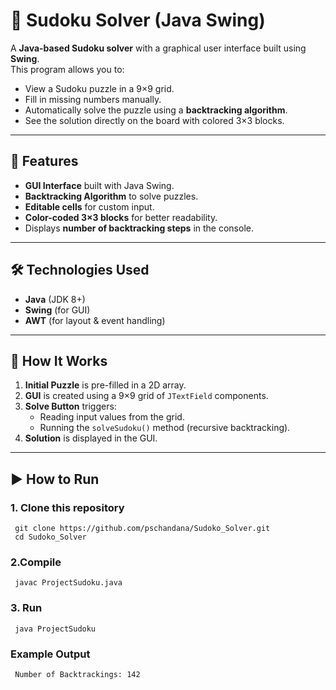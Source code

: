 # 🧩 Sudoku Solver (Java Swing)

A **Java-based Sudoku solver** with a graphical user interface built using **Swing**.  
This program allows you to:
- View a Sudoku puzzle in a 9×9 grid.
- Fill in missing numbers manually.
- Automatically solve the puzzle using a **backtracking algorithm**.
- See the solution directly on the board with colored 3×3 blocks.

---


## 🚀 Features
- **GUI Interface** built with Java Swing.
- **Backtracking Algorithm** to solve puzzles.
- **Editable cells** for custom input.
- **Color-coded 3×3 blocks** for better readability.
- Displays **number of backtracking steps** in the console.

---

## 🛠️ Technologies Used
- **Java** (JDK 8+)
- **Swing** (for GUI)
- **AWT** (for layout & event handling)




---

## 📖 How It Works
1. **Initial Puzzle** is pre-filled in a 2D array.
2. **GUI** is created using a 9×9 grid of `JTextField` components.
3. **Solve Button** triggers:
   - Reading input values from the grid.
   - Running the `solveSudoku()` method (recursive backtracking).
4. **Solution** is displayed in the GUI.

---

## ▶️ How to Run


### **1. Clone this repository**

     git clone https://github.com/pschandana/Sudoko_Solver.git
     cd Sudoko_Solver

### **2.Compile**

     javac ProjectSudoku.java
     
### **3. Run**

     java ProjectSudoku

### **Example Output**

     Number of Backtrackings: 142




